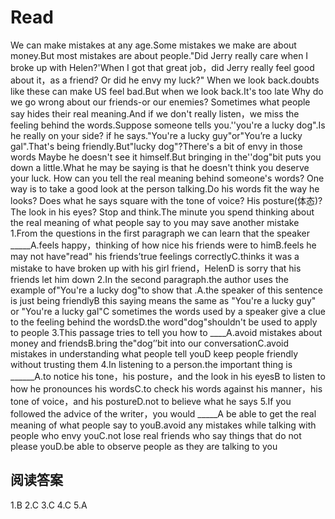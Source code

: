 # Read
We can make mistakes at any age.Some mistakes we make are about money.But most mistakes are about people."Did Jerry really care when I broke up with Helen?'When I got that great job，did Jerry really feel good about it，as a friend? Or did he envy my luck?" When we look back.doubts like these can make US feel bad.But when we look back.It's too late
Why do we go wrong about our friends-or our enemies? Sometimes what people say hides their real meaning.And if we don't really listen，we miss the feeling behind the words.Suppose someone tells you.''you're a lucky dog".Is he really on your side? if he says."You're a lucky guy"or"You’re a lucky gal".That's being friendly.But"lucky dog"?There's a bit of envy in those words Maybe he doesn't see it himself.But bringing in the''dog"bit puts you down a little.What he may be saying is that he doesn't think you deserve your luck.
How can you tell the real meaning behind someone's words? One way is to take a good look at the person talking.Do his words fit the way he looks? Does what he says square with the tone of voice? His posture(体态)?The look in his eyes? Stop and think.The minute you spend thinking about the real meaning of what people say to you may save another mistake
1.From the questions in the first paragraph we can learn that the speaker _____A.feels happy，thinking of how nice his friends were to himB.feels he may not have"read" his friends’true feelings correctlyC.thinks it was a mistake to have broken up with his girl friend，HelenD is sorry that his friends let him down
2.In the second paragraph.the author uses the example of"You're a lucky dog"to show that .A.the speaker of this sentence is just being friendlyB this saying means the same as "You're a lucky guy" or "You're a lucky gal"C sometimes the words used by a speaker give a clue to the feeling behind the wordsD.the word"dog"shouldn't be used to apply to people
3.This passage tries to tell you how to ____A.avoid mistakes about money and friendsB.bring the"dog’’bit into our conversationC.avoid mistakes in understanding what people tell youD keep people friendly without trusting them
4.In listening to a person.the important thing is ______A.to notice his tone，his posture，and the look in his eyesB to listen to how he pronounces his wordsC.to check his words against his manner，his tone of voice，and his postureD.not to believe what he says
5.If you followed the advice of the writer，you would _____A be able to get the real meaning of what people say to youB.avoid any mistakes while talking with people who envy youC.not lose real friends who say things that do not please youD.be able to observe people as they are talking to you
## 阅读答案
1.B
2.C
3.C
4.C
5.A
